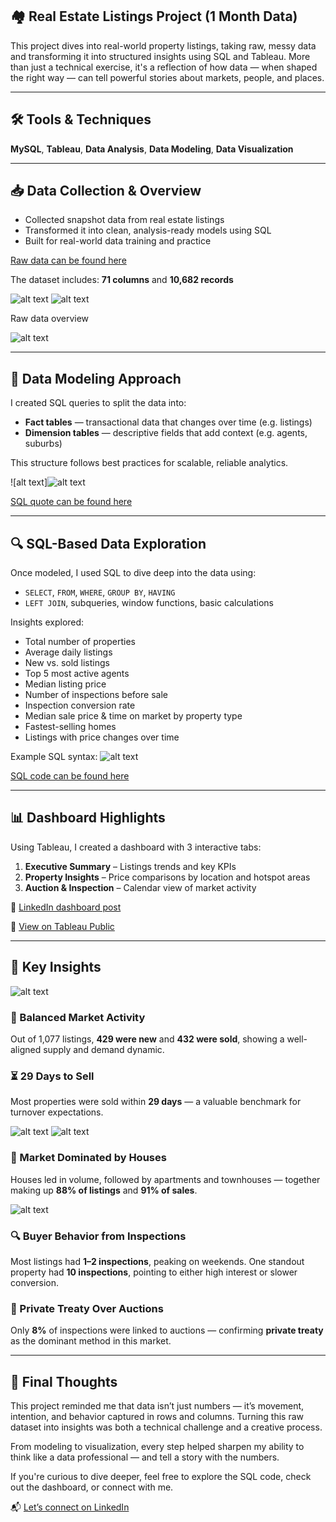 ## 🏘️ Real Estate Listings Project (1 Month Data)

This project dives into real-world property listings, taking raw, messy data and transforming it into structured insights using SQL and Tableau. More than just a technical exercise, it's a reflection of how data — when shaped the right way — can tell powerful stories about markets, people, and places.

---

## 🛠️ Tools & Techniques

**MySQL**, **Tableau**, **Data Analysis**, **Data Modeling**, **Data Visualization**

---

## 📥 Data Collection & Overview

* Collected snapshot data from real estate listings
* Transformed it into clean, analysis-ready models using SQL
* Built for real-world data training and practice

[Raw data can be found here](./raw_tbl.csv)

The dataset includes: **71 columns** and **10,682 records**

![alt text](img/image-12.png)
![alt text](img/image-4.png)

Raw data overview

![alt text](img/image-14.png)

---

## 🧱 Data Modeling Approach

I created SQL queries to split the data into:

* **Fact tables** — transactional data that changes over time (e.g. listings)
* **Dimension tables** — descriptive fields that add context (e.g. agents, suburbs)

This structure follows best practices for scalable, reliable analytics.

![alt text]![alt text](img/image-15.png)

[SQL quote can be found here](./real_estate_data_model.sql)

---

## 🔍 SQL-Based Data Exploration

Once modeled, I used SQL to dive deep into the data using:

* `SELECT`, `FROM`, `WHERE`, `GROUP BY`, `HAVING`
* `LEFT JOIN`, subqueries, window functions, basic calculations

Insights explored:

* Total number of properties
* Average daily listings
* New vs. sold listings
* Top 5 most active agents
* Median listing price
* Number of inspections before sale
* Inspection conversion rate
* Median sale price & time on market by property type
* Fastest-selling homes
* Listings with price changes over time

Example SQL syntax:
![alt text](img/image-5.png)


[SQL code can be found here](./propertylistingsEDA.sql)

---

## 📊 Dashboard Highlights

Using Tableau, I created a dashboard with 3 interactive tabs:

1. **Executive Summary** – Listings trends and key KPIs
2. **Property Insights** – Price comparisons by location and hotspot areas
3. **Auction & Inspection** – Calendar view of market activity

🔗 [LinkedIn dashboard post](https://www.linkedin.com/feed/update/urn:li:activity:7339201532086689795/)

🔗 [View on Tableau Public](https://public.tableau.com/app/profile/tien.le2550/viz/real_estate_dashboard_17476316458810_17490860210760/DashboardKPI)

---

## 📌 Key Insights

![alt text](img/image-6.png)

### 🔄 Balanced Market Activity

Out of 1,077 listings, **429 were new** and **432 were sold**, showing a well-aligned supply and demand dynamic.

### ⏳ 29 Days to Sell

Most properties were sold within **29 days** — a valuable benchmark for turnover expectations.

![alt text](img/image-9.png)
![alt text](img/image-10.png)

### 🏡 Market Dominated by Houses

Houses led in volume, followed by apartments and townhouses — together making up **88% of listings** and **91% of sales**.

![alt text](img/image-11.png)

### 🔍 Buyer Behavior from Inspections

Most listings had **1–2 inspections**, peaking on weekends. One standout property had **10 inspections**, pointing to either high interest or slower conversion.

### 🔨 Private Treaty Over Auctions

Only **8%** of inspections were linked to auctions — confirming **private treaty** as the dominant method in this market.

---

## 🚀 Final Thoughts

This project reminded me that data isn’t just numbers — it’s movement, intention, and behavior captured in rows and columns. Turning this raw dataset into insights was both a technical challenge and a creative process.

From modeling to visualization, every step helped sharpen my ability to think like a data professional — and tell a story with the numbers.

If you're curious to dive deeper, feel free to explore the SQL code, check out the dashboard, or connect with me.

📬 [Let’s connect on LinkedIn](https://www.linkedin.com/in/aimeele97/)